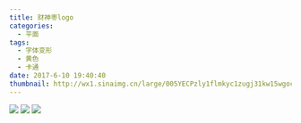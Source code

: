 ```yaml
---
title: 财神枣logo
categories:
  - 平面
tags:
  - 字体变形
  - 黄色
  - 卡通
date: 2017-6-10 19:40:40
thumbnail: http://wx1.sinaimg.cn/large/005YECPzly1flmkyc1zugj31kw15wgoc.jpg
---
```

<image style="margin:auto" src="http://wx3.sinaimg.cn/large/005YECPzly1flmky7ar7dj31kw15wad8.jpg" />

<image style="margin:auto" src="http://wx1.sinaimg.cn/large/005YECPzly1flmkyaknfej31kw15w487.jpg" />

<image style="margin:auto" src="http://wx1.sinaimg.cn/large/005YECPzly1flmkyc1zugj31kw15wgoc.jpg" />
